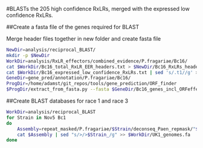 #BLASTs the 205 high confidence RxLRs, merged with the expressed low confidence RxLRs.

##Create a fasta file of the genes required for BLAST

Merge header files together in new folder and create fasta file

```bash
NewDir=analysis/reciprocal_BLAST/
mkdir -p $NewDir
WorkDir=analysis/RxLR_effectors/combined_evidence/P.fragariae/Bc16/
cat $WorkDir/Bc16_total_RxLR_EER_headers.txt > $NewDir/Bc16_RxLRs_headers.txt
cat $WorkDir/Bc16_expressed_low_confidence_RxLRs.txt | sed 's/.t1//g' >> $NewDir/Bc16_RxLRs_headers.txt
GeneDir=gene_pred/annotation/P.fragariae/Bc16/
ProgDir=/home/adamst/git_repos/tools/gene_prediction/ORF_finder
$ProgDir/extract_from_fasta.py --fasta $GeneDir/Bc16_genes_incl_ORFeffectors.gene.fasta --headers $NewDir/Bc16_RxLRs_headers.txt > $NewDir/Bc16_RxLRs.fa
```

##Create BLAST databases for race 1 and race 3

```bash
WorkDir=analysis/reciprocal_BLAST
for Strain in Nov5 Bc1
do
    Assembly=repeat_masked/P.fragariae/$Strain/deconseq_Paen_repmask/"$Strain"_contigs_unmasked.fa
    cat $Assembly | sed "s/>/>$Strain_/g" >> $WorkDir/UK1_genomes.fa
done
```
